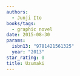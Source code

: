 ```yaml
---
authors:
  - Junji Ito
books/tags:
  - graphic novel
date: 2015-08-30
params:
  isbn13: "9781421561325"
  year: "2013"
star_rating: 0
title: Uzumaki
---
```


<!--more-->
